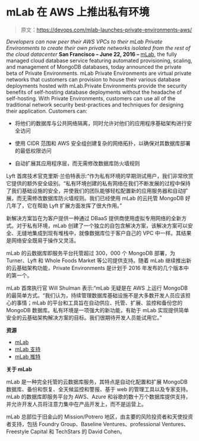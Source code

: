 # mLab 在 AWS 上推出私有环境

> 原文：<https://devops.com/mlab-launches-private-environments-aws/>

*Developers can now peer their AWS VPCs to their mLab Private Environments to create their own private networks isolated from the rest of the cloud datacenter*
**San Francisco – June 22, 2016 –** [mLab](http://www.mlab.com/), the fully managed cloud database service featuring automated provisioning, scaling, and management of MongoDB databases, today announced the private beta of Private Environments. mLab Private Environments are virtual private networks that customers can provision to house their various database deployments hosted with mLab.Private Environments provide the security benefits of self-hosting database deployments without the headache of self-hosting. With Private Environments, customers can use all of the traditional network security best-practices and techniques for designing their application. Customers can:

*   将他们的数据库与公共网络隔离，同时允许对他们的应用程序基础架构进行安全访问

*   使用 CIDR 范围和 AWS 安全组创建复杂的网络拓扑，以确保对其数据库部署的最低权限访问

*   自动扩展其应用程序层，而无需修改数据库防火墙规则

Lyft 首席技术官克里斯·兰伯特表示:“作为私有环境的早期测试用户，我们非常欣赏它提供的额外安全级别。“私有环境创建的私有网络在我们不断发展的过程中保持了我们基础设施的安全，并使我们的团队能够轻松配置新的应用服务器和自动扩展，而无需修改数据库防火墙规则。我们已经使用 mLab 的云托管 MongoDB 好几年了，它在帮助 Lyft 扩展方面发挥了很大作用。”

新解决方案旨在为客户提供一种通过 DBaaS 提供商使用虚拟专用网络的全新方式。对于私有环境，mLab 创建了一个独立的自包含解决方案，该解决方案可以安全、无缝地集成到现有堆栈中，就像数据库位于客户自己的 VPC 中一样。其结果是网络安全既易于操作又灵活。

mLab 的云数据库即服务平台托管超过 300，000 个 MongoDB 部署，为 Turner、Lyft 和 Whole Foods Market 等公司提供支持。随着 mLab 继续推出新的云基础架构功能，Private Environments 是计划于 2016 年发布的几个版本中的第一个。

mLab 首席执行官 Will Shulman 表示:“mLab 无疑是在 AWS 上运行 MongoDB 的最简单方式。“我们认为，持续管理数据库基础设施不是大多数开发人员应该担心的事情；mLab 的平台和工具旨在自动供应、托管、扩展、监控和备份您的 MongoDB 数据库。私有环境是一项强大的新功能，有助于 mLab 实现提供简单安全的云基础架构解决方案的目标。我们很期待开发人员能试用它。”

**资源**

*   [mLab](https://mlab.com/)
*   [mLab 支持](/cdn-cgi/l/email-protection#9ae9efeaeaf5e8eedaf7f6fbf8b4f9f5f7)
*   [mLab 推特](https://twitter.com/mlab)

**关于 mLab**

mLab 是一种完全托管的云数据库服务，其特点是自动化配置和扩展 MongoDB 数据库、备份和恢复、全天候监控和警报、基于 web 的管理工具以及专家支持。mLab 的数据库即服务平台为 AWS、Azure 和谷歌的数十万个数据库提供支持，并允许开发人员将注意力集中在产品开发上，而不是运营上。

mLab 总部位于旧金山的 Mission/Potrero 地区，由主要的风险投资者和天使投资者支持，包括 Foundry Group、Baseline Ventures、professional Ventures、Freestyle Capital 和 TechStars 的 David Cohen。